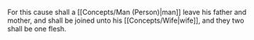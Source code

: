 For this cause shall a [[Concepts/Man (Person)\|man]] leave his father and mother, and shall be joined unto his [[Concepts/Wife\|wife]], and they two shall be one flesh.
